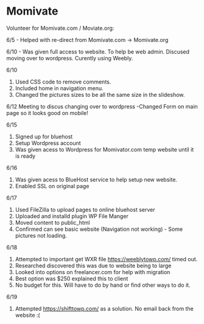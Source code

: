 # Momivate
Volunteer for Momivate.com / Moviate.org:

6/5 - Helped with re-direct from Momivate.com -> Momivate.org 

6/10 - Was given full access to website. To help be web admin.  Discused moving over to wordpress. Curently using Weebly.

6/10 
1. Used CSS code to remove comments. 
2. Included home in navigation menu.
3. Changed the pictures sizes to be all the same size in the slideshow.

6/12
Meeting to discus changing over to wordpress
-Changed Form on main page so it looks good on mobile!

6/15
1. Signed up for bluehost 
2. Setup Wordpress account
3. Was given acess to Wordpress for Momivator.com temp website until it is ready

6/16
1. Was given acess to BlueHost service to help setup new website.
2. Enabled SSL on original page

6/17
1. Used FileZilla to upload pages to online bluehost server
2. Uploaded and installd plugin WP File Manger
3. Moved content to public_html
4. Confirmed can see basic website (Navigation not working) - Some pictures not loading.

6/18
1. Attempted to important get WXR file https://weeblytowp.com/ timed out. 
2. Researched discovered this was due to website being to large
3. Looked into options on freelancer.com for help with migration
4. Best option was $250 explained this to client
5. No budget for this. Will have to do by hand or find other ways to do it.

6/19
1. Attempted https://shifttowp.com/ as a solution. No email back from the website :( 

